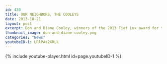 ```yaml
---
id: 430
title: OUR NEIGHBORS, THE COOLEYS
date: 2013-10-21
layout: post
excerpt: Don and Diane Cooley, winners of the 2013 Fiat Lux award for their longstanding passion, commitment, and support to UC Santa Cruz.
thumbnail_image: don-and-diane-cooley.png
categories: "News"
youtubeID-1: LRlPAa2XRLk
---
```

{% include youtube-player.html id=page.youtubeID-1 %}
